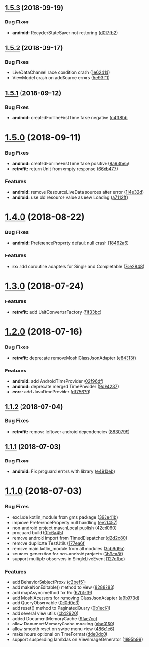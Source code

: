 ## [1.5.3](http://hydra/matejd/kotlinova/compare/v1.5.2...v1.5.3) (2018-09-19)


### Bug Fixes

* **android:** RecyclerStateSaver not restoring ([d017fb2](http://hydra/matejd/kotlinova/commit/d017fb2))




## [1.5.2](http://hydra/matejd/kotlinova/compare/v1.5.1...v1.5.2) (2018-09-17)


### Bug Fixes

* LiveDataChannel race condition crash ([1e62414](http://hydra/matejd/kotlinova/commit/1e62414))
* ViewModel crash on addSource errors ([5e93f11](http://hydra/matejd/kotlinova/commit/5e93f11))




## [1.5.1](http://hydra/matejd/kotlinova/compare/v1.5.0...v1.5.1) (2018-09-12)


### Bug Fixes

* **android:** createdForTheFirstTime false negative ([c4ff8bb](http://hydra/matejd/kotlinova/commit/c4ff8bb))




# [1.5.0](http://hydra/matejd/kotlinova/compare/v1.4.0...v1.5.0) (2018-09-11)


### Bug Fixes

* **android:** createdForTheFirstTime false positive ([8a93be5](http://hydra/matejd/kotlinova/commit/8a93be5))
* **retrofit:** return Unit from empty response ([66db477](http://hydra/matejd/kotlinova/commit/66db477))


### Features

* **android:** remove ResourceLiveData sources after error ([114e32d](http://hydra/matejd/kotlinova/commit/114e32d))
* **android:** use old resource value as new Loading ([a7112ff](http://hydra/matejd/kotlinova/commit/a7112ff))




# [1.4.0](http://hydra/matejd/kotlinova/compare/v1.3.0...v1.4.0) (2018-08-22)


### Bug Fixes

* **android:** PreferenceProperty default null crash ([18462a6](http://hydra/matejd/kotlinova/commit/18462a6))


### Features

* **rx:** add coroutine adapters for Single and Completable ([7ce2848](http://hydra/matejd/kotlinova/commit/7ce2848))




# [1.3.0](http://hydra/matejd/kotlinova/compare/v1.2.0...v1.3.0) (2018-07-24)


### Features

* **retrofit:** add UnitConverterFactory ([f1f33bc](http://hydra/matejd/kotlinova/commit/f1f33bc))




# [1.2.0](http://hydra/matejd/kotlinova/compare/v1.1.2...v1.2.0) (2018-07-16)


### Bug Fixes

* **retrofit:** deprecate removeMoshiClassJsonAdapter ([e84313f](http://hydra/matejd/kotlinova/commit/e84313f))


### Features

* **android:** add AndroidTimeProvider ([02f96df](http://hydra/matejd/kotlinova/commit/02f96df))
* **android:** deprecate merged TimeProvider ([9d94237](http://hydra/matejd/kotlinova/commit/9d94237))
* **core:** add JavaTimeProvider ([df75629](http://hydra/matejd/kotlinova/commit/df75629))




## [1.1.2](http://hydra/matejd/kotlinova/compare/v1.1.1...v1.1.2) (2018-07-04)


### Bug Fixes

* **retrofit:** remove leftover android dependencies ([8830799](http://hydra/matejd/kotlinova/commit/8830799))




## [1.1.1](http://hydra/matejd/kotlinova/compare/v1.1.0...v1.1.1) (2018-07-03)


### Bug Fixes

* **android:** Fix proguard errors with library ([e4910eb](http://hydra/matejd/kotlinova/commit/e4910eb))




# [1.1.0](http://hydra/matejd/kotlinova/compare/v1.0.0...v1.1.0) (2018-07-03)


### Bug Fixes

* exclude kotlin_module from gms package ([392e41b](http://hydra/matejd/kotlinova/commit/392e41b))
* improve PreferenceProperty null handling ([ee21457](http://hydra/matejd/kotlinova/commit/ee21457))
* non-android project mavenLocal publish ([42cd060](http://hydra/matejd/kotlinova/commit/42cd060))
* proguard build ([0fc6a45](http://hydra/matejd/kotlinova/commit/0fc6a45))
* remove android import from TimedDispatcher ([d2d2c80](http://hydra/matejd/kotlinova/commit/d2d2c80))
* remove duplicate TestUtils ([177ea6f](http://hydra/matejd/kotlinova/commit/177ea6f))
* remove main.kotlin_module from all modules ([3cb9d9a](http://hydra/matejd/kotlinova/commit/3cb9d9a))
* sources generation for non-android projects ([3b9ca8f](http://hydra/matejd/kotlinova/commit/3b9ca8f))
* support multiple observers in SingleLiveEvent ([127dfbc](http://hydra/matejd/kotlinova/commit/127dfbc))


### Features

* add BehaviorSubjectProxy ([c2bef51](http://hydra/matejd/kotlinova/commit/c2bef51))
* add makeNonEditable() method to view ([8288283](http://hydra/matejd/kotlinova/commit/8288283))
* add mapAsync method for Rx ([67b1ef9](http://hydra/matejd/kotlinova/commit/67b1ef9))
* add MoshiAcessors for removing ClassJsonAdapter ([a9b973d](http://hydra/matejd/kotlinova/commit/a9b973d))
* add QueryObservable ([0d0d0e3](http://hydra/matejd/kotlinova/commit/0d0d0e3))
* add reset() method to PaginatedQuery ([0b1ec61](http://hydra/matejd/kotlinova/commit/0b1ec61))
* add several view utils ([cb42920](http://hydra/matejd/kotlinova/commit/cb42920))
* added DocumentMemoryCache ([9fae7cc](http://hydra/matejd/kotlinova/commit/9fae7cc))
* allow DocumentMemoryCache mocking ([cbc0150](http://hydra/matejd/kotlinova/commit/cbc0150))
* allow smooth reset on swipe menu view ([486c1e6](http://hydra/matejd/kotlinova/commit/486c1e6))
* make hours optional on TimeFormat ([dde0dc0](http://hydra/matejd/kotlinova/commit/dde0dc0))
* support suspending lambdas on ViewImageGenerator ([1895b99](http://hydra/matejd/kotlinova/commit/1895b99))



